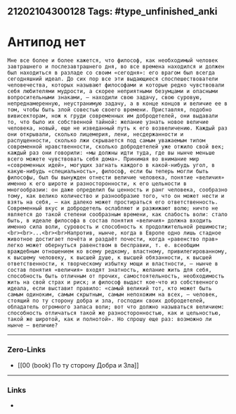 21202104300128
Tags: #type_unfinished_anki 
---
# Антипод нет

    Мне все более и более кажется, что философ, как необходимый человек завтрашнего и послезавтрашнего дня, во все времена находился и должен был находиться в разладе со своим «сегодня»: его врагом был всегда сегодняшний идеал. До сих пор все эти выдающиеся споспешествователи человечества, которых называют философами и которые редко чувствовали себя любителями мудрости, а скорее неприятными безумцами и опасными вопросительными знаками, – находили свою задачу, свою суровую, непреднамеренную, неустранимую задачу, а в конце концов и величие ее в том, чтобы быть злой совестью своего времени. Приставляя, подобно вивисекторам, нож к груди современных им добродетелей, они выдавали то, что было их собственной тайной: желание узнать новое величие человека, новый, еще не изведанный путь к его возвеличению. Каждый раз они открывали, сколько лицемерия, лени, несдержанности и распущенности, сколько лжи скрывается под самым уважаемым типом современной нравственности, сколько добродетелей уже отжило свой век; каждый раз они говорили: «мы должны идти туда, где вы нынче меньше всего можете чувствовать себя дома». Принимая во внимание мир «современных идей», могущих загнать каждого в какой-нибудь угол, в какую-нибудь «специальность», философ, если бы теперь могли быть философы, был бы вынужден отнести величие человека, понятие «величия» именно к его широте и разносторонности, к его цельности в многообразии: он даже определил бы ценность и ранг человека, сообразно тому, как велико количество и разнообразие того, что он может нести и взять на себя, – как далеко может простираться его ответственность. Современный вкус и добродетель ослабляют и разжижают волю; ничто не является до такой степени сообразным времени, как слабость воли: стало быть, в идеале философа в состав понятия «величия» должна входить именно сила воли, суровость и способность к продолжительной решимости;<br><br>...<br><br>Напротив, нынче, когда в Европе одно лишь стадное животное достигает почёта и раздаёт почести, когда «равенство прав» легко может обернуться равенством в бесправии, т. е. всеобщим враждебным отношением ко всему редкому, властному, привилегированному, к высшему человеку, к высшей душе, к высшей обязанности, к высшей ответственности, к творческому избытку мощи и властности, – нынче в состав понятия «величия» входят знатность, желание жить для себя, способность быть отличным от прочих, самостоятельность, необходимость жить на свой страх и риск; и философ выдаст кое-что из собственного идеала, если выставит правило: «самый великий тот, кто может быть самым одиноким, самым скрытным, самым непохожим на всех, – человек, стоящий по ту сторону добра и зла, господин своих добродетелей, обладатель огромного запаса воли; вот что должно называться величием: способность отличаться такой же разносторонностью, как и цельностью, такой же широтой, как и полнотой». Ho спрошу еще раз: возможно ли нынче – величие?

---
### Zero-Links
- [[00 (book) По ту сторону Добра и Зла]]
---
### Links
-